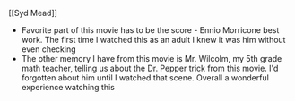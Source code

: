 [[Syd Mead]]

- Favorite part of this movie has to be the score - Ennio Morricone best work. The first time I watched this as an adult I knew it was him without even checking
- The other memory I have from this movie is Mr. Wilcolm, my 5th grade math teacher, telling us about the Dr. Pepper trick from this movie. I'd forgotten about him until I watched that scene. Overall a wonderful experience watching this 